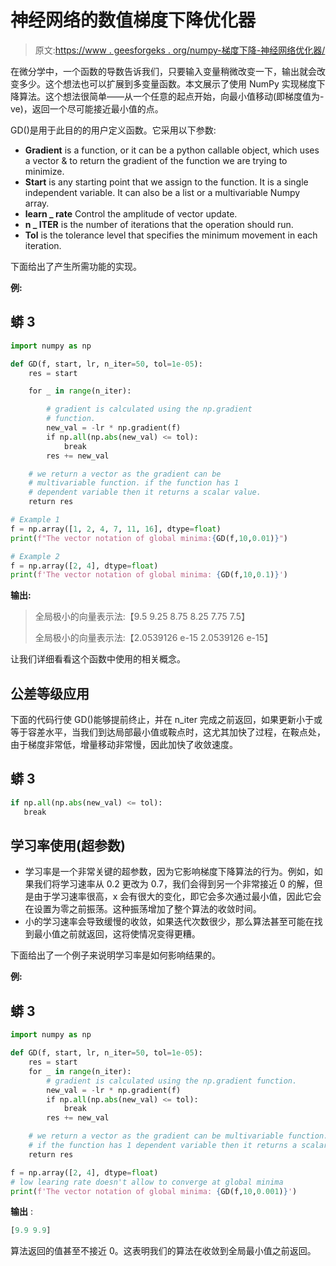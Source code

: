 # 神经网络的数值梯度下降优化器

> 原文:[https://www . geesforgeks . org/numpy-梯度下降-神经网络优化器/](https://www.geeksforgeeks.org/numpy-gradient-descent-optimizer-of-neural-networks/)

在微分学中，一个函数的导数告诉我们，只要输入变量稍微改变一下，输出就会改变多少。这个想法也可以扩展到多变量函数。本文展示了使用 NumPy 实现梯度下降算法。这个想法很简单——从一个任意的起点开始，向最小值移动(即梯度值为-ve)，返回一个尽可能接近最小值的点。

GD()是用于此目的的用户定义函数。它采用以下参数:

*   **Gradient** is a function, or it can be a python callable object, which uses a vector & to return the gradient of the function we are trying to minimize.
*   **Start** is any starting point that we assign to the function. It is a single independent variable. It can also be a list or a multivariable Numpy array.
*   **learn _ rate** Control the amplitude of vector update.
*   **n _ ITER** is the number of iterations that the operation should run.
*   **Tol** is the tolerance level that specifies the minimum movement in each iteration.

下面给出了产生所需功能的实现。

**例:**

## 蟒 3

```py
import numpy as np

def GD(f, start, lr, n_iter=50, tol=1e-05):
    res = start

    for _ in range(n_iter):

        # gradient is calculated using the np.gradient 
        # function.
        new_val = -lr * np.gradient(f)
        if np.all(np.abs(new_val) <= tol):
            break
        res += new_val

    # we return a vector as the gradient can be
    # multivariable function. if the function has 1
    # dependent variable then it returns a scalar value.
    return res

# Example 1
f = np.array([1, 2, 4, 7, 11, 16], dtype=float)
print(f"The vector notation of global minima:{GD(f,10,0.01)}")

# Example 2
f = np.array([2, 4], dtype=float)
print(f'The vector notation of global minima: {GD(f,10,0.1)}')
```

**输出:**

> 全局极小的向量表示法:【9.5 9.25 8.75 8.25 7.75 7.5】
> 
> 全局极小的向量表示法:【2.0539126 e-15 2.0539126 e-15】

让我们详细看看这个函数中使用的相关概念。

## 公差等级应用

下面的代码行使 GD()能够提前终止，并在 n_iter 完成之前返回，如果更新小于或等于容差水平，当我们到达局部最小值或鞍点时，这尤其加快了过程，在鞍点处，由于梯度非常低，增量移动非常慢，因此加快了收敛速度。

## 蟒 3

```py
if np.all(np.abs(new_val) <= tol):
   break
```

## 学习率使用(超参数)

*   学习率是一个非常关键的超参数，因为它影响梯度下降算法的行为。例如，如果我们将学习速率从 0.2 更改为 0.7，我们会得到另一个非常接近 0 的解，但是由于学习速率很高，x 会有很大的变化，即它会多次通过最小值，因此它会在设置为零之前振荡。这种振荡增加了整个算法的收敛时间。
*   小的学习速率会导致缓慢的收敛，如果迭代次数很少，那么算法甚至可能在找到最小值之前就返回，这将使情况变得更糟。

下面给出了一个例子来说明学习率是如何影响结果的。

**例:**

## 蟒 3

```py
import numpy as np

def GD(f, start, lr, n_iter=50, tol=1e-05):
    res = start
    for _ in range(n_iter):
        # gradient is calculated using the np.gradient function.
        new_val = -lr * np.gradient(f)
        if np.all(np.abs(new_val) <= tol):
            break
        res += new_val

    # we return a vector as the gradient can be multivariable function.
    # if the function has 1 dependent variable then it returns a scalar value.
    return res

f = np.array([2, 4], dtype=float)
# low learing rate doesn't allow to converge at global minima
print(f'The vector notation of global minima: {GD(f,10,0.001)}')
```

**输出** :

```py
[9.9 9.9]
```

算法返回的值甚至不接近 0。这表明我们的算法在收敛到全局最小值之前返回。